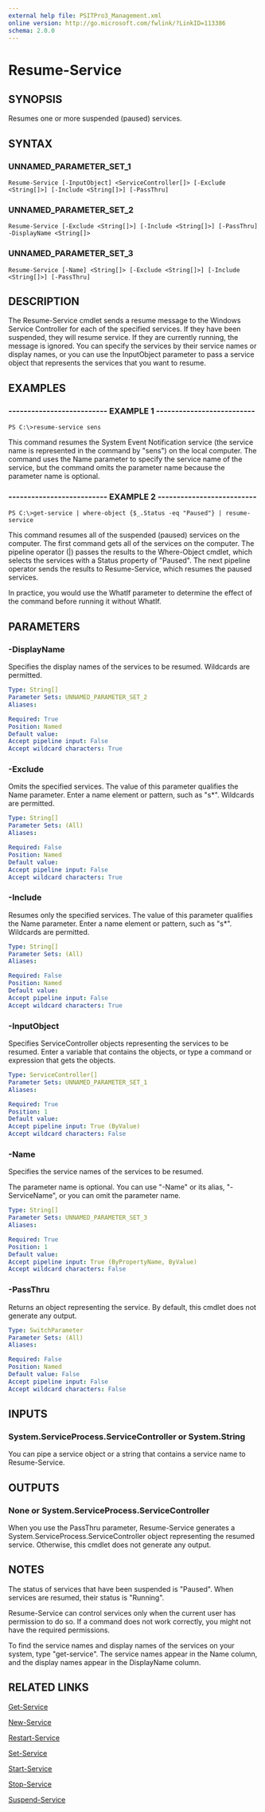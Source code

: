 ```yaml
---
external help file: PSITPro3_Management.xml
online version: http://go.microsoft.com/fwlink/?LinkID=113386
schema: 2.0.0
---
```


# Resume-Service
## SYNOPSIS
Resumes one or more suspended (paused) services.

## SYNTAX

### UNNAMED_PARAMETER_SET_1
```
Resume-Service [-InputObject] <ServiceController[]> [-Exclude <String[]>] [-Include <String[]>] [-PassThru]
```

### UNNAMED_PARAMETER_SET_2
```
Resume-Service [-Exclude <String[]>] [-Include <String[]>] [-PassThru] -DisplayName <String[]>
```

### UNNAMED_PARAMETER_SET_3
```
Resume-Service [-Name] <String[]> [-Exclude <String[]>] [-Include <String[]>] [-PassThru]
```

## DESCRIPTION
The Resume-Service cmdlet sends a resume message to the Windows Service Controller for each of the specified services.
If they have been suspended, they will resume service.
If they are currently running, the message is ignored.
You can specify the services by their service names or display names, or you can use the InputObject parameter to pass a service object that represents the services that you want to resume.

## EXAMPLES

### -------------------------- EXAMPLE 1 --------------------------
```
PS C:\>resume-service sens
```

This command resumes the System Event Notification service (the service name is represented in the command by "sens") on the local computer.
The command uses the Name parameter to specify the service name of the service, but the command omits the parameter name because the parameter name is optional.

### -------------------------- EXAMPLE 2 --------------------------
```
PS C:\>get-service | where-object {$_.Status -eq "Paused"} | resume-service
```

This command resumes all of the suspended (paused) services on the computer.
The first command gets all of the services on the computer.
The pipeline operator (|) passes the results to the Where-Object cmdlet, which selects the services with a Status property of "Paused".
The next pipeline operator sends the results to Resume-Service, which resumes the paused services.

In practice, you would use the WhatIf parameter to determine the effect of the command before running it without WhatIf.

## PARAMETERS

### -DisplayName
Specifies the display names of the services to be resumed.
Wildcards are permitted.

```yaml
Type: String[]
Parameter Sets: UNNAMED_PARAMETER_SET_2
Aliases: 

Required: True
Position: Named
Default value: 
Accept pipeline input: False
Accept wildcard characters: True
```

### -Exclude
Omits the specified services.
The value of this parameter qualifies the Name parameter.
Enter a name element or pattern, such as "s*".
Wildcards are permitted.

```yaml
Type: String[]
Parameter Sets: (All)
Aliases: 

Required: False
Position: Named
Default value: 
Accept pipeline input: False
Accept wildcard characters: True
```

### -Include
Resumes only the specified services.
The value of this parameter qualifies the Name parameter.
Enter a name element or pattern, such as "s*".
Wildcards are permitted.

```yaml
Type: String[]
Parameter Sets: (All)
Aliases: 

Required: False
Position: Named
Default value: 
Accept pipeline input: False
Accept wildcard characters: True
```

### -InputObject
Specifies ServiceController objects representing the services to be resumed.
Enter a variable that contains the objects, or type a command or expression that gets the objects.

```yaml
Type: ServiceController[]
Parameter Sets: UNNAMED_PARAMETER_SET_1
Aliases: 

Required: True
Position: 1
Default value: 
Accept pipeline input: True (ByValue)
Accept wildcard characters: False
```

### -Name
Specifies the service names of the services to be resumed.

The parameter name is optional.
You can use "-Name" or its alias, "-ServiceName", or you can omit the parameter name.

```yaml
Type: String[]
Parameter Sets: UNNAMED_PARAMETER_SET_3
Aliases: 

Required: True
Position: 1
Default value: 
Accept pipeline input: True (ByPropertyName, ByValue)
Accept wildcard characters: False
```

### -PassThru
Returns an object representing the service.
By default, this cmdlet does not generate any output.

```yaml
Type: SwitchParameter
Parameter Sets: (All)
Aliases: 

Required: False
Position: Named
Default value: False
Accept pipeline input: False
Accept wildcard characters: False
```

## INPUTS

### System.ServiceProcess.ServiceController or System.String
You can pipe a service object or a string that contains a service name to Resume-Service.

## OUTPUTS

### None or System.ServiceProcess.ServiceController
When you use the PassThru parameter, Resume-Service generates a System.ServiceProcess.ServiceController object representing the resumed service.
Otherwise, this cmdlet does not generate any output.

## NOTES
The status of services that have been suspended is "Paused".
When services are resumed, their status is "Running".

Resume-Service can control services only when the current user has permission to do so.
If a command does not work correctly, you might not have the required permissions.

To find the service names and display names of the services on your system, type "get-service".
The service names appear in the Name column, and the display names appear in the DisplayName column.

## RELATED LINKS

[Get-Service](77f3c94b-6ffd-4906-8216-3debbf5ffe79)

[New-Service](ad24021a-4603-4c9c-bd20-8f9bdde123fa)

[Restart-Service](9fa33bc1-264e-40aa-8731-607ca99cc805)

[Set-Service](d4a1bd34-7122-4c01-83b0-ec4ca78371d7)

[Start-Service](a3abab52-805c-4054-a41a-82cd81dc7fd3)

[Stop-Service](58033475-759b-42e4-9395-c077aa55934e)

[Suspend-Service](5b8bd69a-0a18-4478-b257-d442ddef417c)

